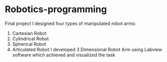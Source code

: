 # Robotics-programming
Final project
I designed four types of manipulated robot arms:
1. Cartesian Robot
2. Cylindrical Robot
3. Spherical Robot
4. Articulated Robot
I developed 3 Dimensional Robot Arm using Labview software which achieved and visualized the task 
